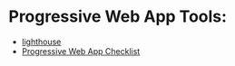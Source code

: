# Progressive Web App Tools:

* [lighthouse](https://developers.google.com/web/tools/lighthouse/)
* [Progressive Web App Checklist](https://developers.google.com/web/progressive-web-apps/checklist)














































